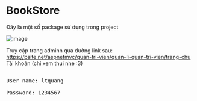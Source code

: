 # BookStore
Đây là một số package sử dụng trong project

![image](https://user-images.githubusercontent.com/81006076/152731544-60992a10-e042-45c1-ad55-261a69910c8d.png)

Truy cập trang adminn qua đường link sau: https://bsite.net/aspnetmvc/quan-tri-vien/quan-li-quan-tri-vien/trang-chu
<br/>Tài khoản (chỉ xem thui nhe :3)
<pre>
    <br/>User name: ltquang
    <br/>Password: 1234567
</pre>
